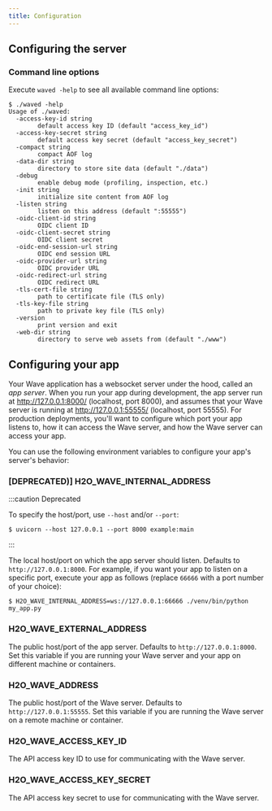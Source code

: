 ```yaml
---
title: Configuration
---
```


## Configuring the server

### Command line options
Execute `waved -help` to see all available command line options:

```
$ ./waved -help
Usage of ./waved:
  -access-key-id string
    	default access key ID (default "access_key_id")
  -access-key-secret string
    	default access key secret (default "access_key_secret")
  -compact string
    	compact AOF log
  -data-dir string
    	directory to store site data (default "./data")
  -debug
    	enable debug mode (profiling, inspection, etc.)
  -init string
    	initialize site content from AOF log
  -listen string
    	listen on this address (default ":55555")
  -oidc-client-id string
    	OIDC client ID
  -oidc-client-secret string
    	OIDC client secret
  -oidc-end-session-url string
    	OIDC end session URL
  -oidc-provider-url string
    	OIDC provider URL
  -oidc-redirect-url string
    	OIDC redirect URL
  -tls-cert-file string
    	path to certificate file (TLS only)
  -tls-key-file string
    	path to private key file (TLS only)
  -version
    	print version and exit
  -web-dir string
    	directory to serve web assets from (default "./www")
```

## Configuring your app

Your Wave application has a websocket server under the hood, called an *app server*. When you run your app during development, the app server run at http://127.0.0.1:8000/ (localhost, port 8000), and assumes that your Wave server is running at http://127.0.0.1:55555/ (localhost, port 55555). For production deployments, you'll want to configure which port your app listens to, how it can access the Wave server, and how the Wave server can access your app.

You can use the following environment variables to configure your app's server's behavior:

### [DEPRECATED)] H2O_WAVE_INTERNAL_ADDRESS

:::caution Deprecated

To specify the host/port, use `--host` and/or `--port`:

```
$ uvicorn --host 127.0.0.1 --port 8000 example:main
```

:::

The local host/port on which the app server should listen. Defaults to `http://127.0.0.1:8000`. For example, if you want your app to listen on a specific port, execute your app as follows (replace `66666` with a port number of your choice):
```
$ H2O_WAVE_INTERNAL_ADDRESS=ws://127.0.0.1:66666 ./venv/bin/python my_app.py
```


### H2O_WAVE_EXTERNAL_ADDRESS
The public host/port of the app server. Defaults to `http://127.0.0.1:8000`. Set this variable if you are running your Wave server and your app on different machine or containers.

### H2O_WAVE_ADDRESS
The public host/port of the Wave server. Defaults to `http://127.0.0.1:55555`. Set this variable if you are running the Wave server on a remote machine or container.

### H2O_WAVE_ACCESS_KEY_ID
The API access key ID to use for communicating with the Wave server.

### H2O_WAVE_ACCESS_KEY_SECRET
The API access key secret to use for communicating with the Wave server.
